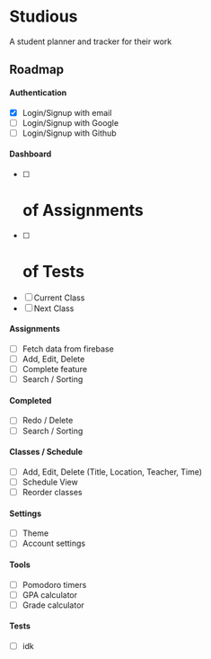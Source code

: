 
# Studious

A student planner and tracker for their work




## Roadmap

#### Authentication

- [X]  Login/Signup with email
- [ ]  Login/Signup with Google
- [ ]  Login/Signup with Github

#### Dashboard

- [ ]  # of Assignments
- [ ]  # of Tests
- [ ]  Current Class
- [ ]  Next Class

#### Assignments

- [ ]  Fetch data from firebase
- [ ]  Add, Edit, Delete
- [ ]  Complete feature 
- [ ]  Search / Sorting

#### Completed

- [ ]  Redo / Delete
- [ ]  Search / Sorting

#### Classes / Schedule

- [ ]  Add, Edit, Delete (Title, Location, Teacher, Time)
- [ ]  Schedule View
- [ ]  Reorder classes

#### Settings

- [ ]  Theme
- [ ]  Account settings

#### Tools

- [ ]  Pomodoro timers 
- [ ]  GPA calculator
- [ ]  Grade calculator

#### Tests

- [ ]  idk
